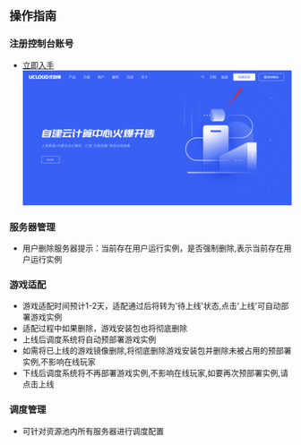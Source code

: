 ## 操作指南
### 注册控制台账号  
* [立即入手](https://console.ucloud.cn/uphone/server)
 ![img](images/signin1.png)
 
### 服务器管理
* 用户删除服务器提示：当前存在用户运行实例，是否强制删除,表示当前存在用户运行实例

### 游戏适配
* 游戏适配时间预计1-2天，适配通过后将转为'待上线'状态,点击'上线'可自动部署游戏实例
* 适配过程中如果删除，游戏安装包也将彻底删除
* 上线后调度系统将自动预部署游戏实例
* 如需将已上线的游戏镜像删除,将彻底删除游戏安装包并删除未被占用的预部署实例,不影响在线玩家
* 下线后调度系统将不再部署游戏实例,不影响在线玩家,如要再次预部署实例,请点击上线
 
### 调度管理
* 可针对资源池内所有服务器进行调度配置
